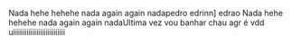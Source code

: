 Nada hehe
hehehe
nada again 
again nadapedro
edrinn]
edrao
Nada hehe
hehehe
nada again 
again nadaUltima vez
vou banhar
chau
agr é vdd
uiiiiiiiiiiiiiiiiiiiiiiiiiii
